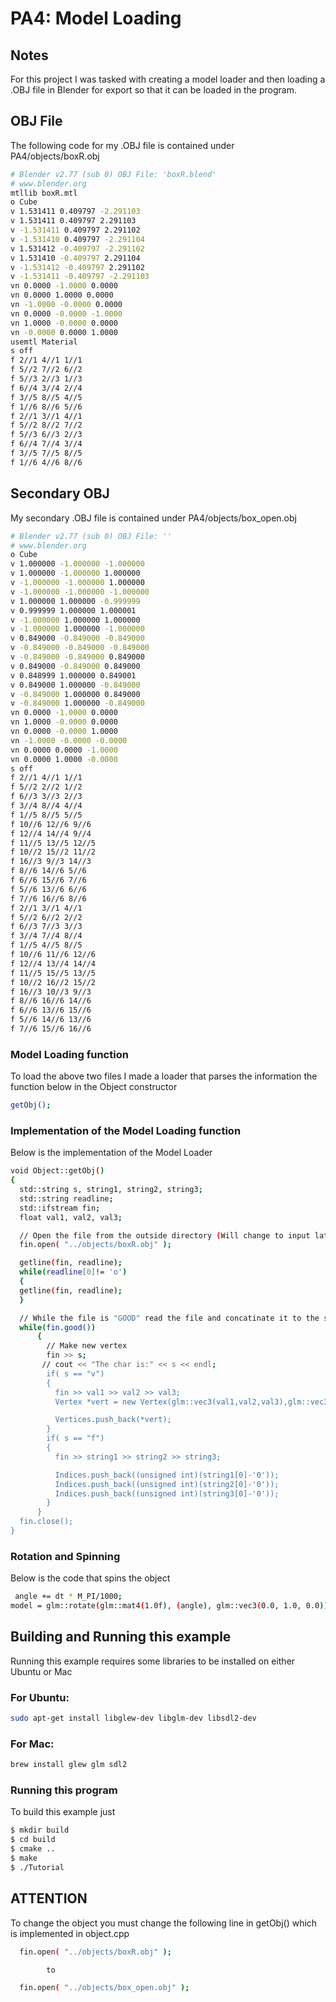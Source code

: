 # PA4: Model Loading

## Notes
For this project I was tasked with creating a model loader and then loading a .OBJ file in Blender for export so that it can be loaded in the program. 


## OBJ File
The following code for my .OBJ file is contained under PA4/objects/boxR.obj
```bash
# Blender v2.77 (sub 0) OBJ File: 'boxR.blend'
# www.blender.org
mtllib boxR.mtl
o Cube
v 1.531411 0.409797 -2.291103
v 1.531411 0.409797 2.291103
v -1.531411 0.409797 2.291102
v -1.531410 0.409797 -2.291104
v 1.531412 -0.409797 -2.291102
v 1.531410 -0.409797 2.291104
v -1.531412 -0.409797 2.291102
v -1.531411 -0.409797 -2.291103
vn 0.0000 -1.0000 0.0000
vn 0.0000 1.0000 0.0000
vn -1.0000 -0.0000 0.0000
vn 0.0000 -0.0000 -1.0000
vn 1.0000 -0.0000 0.0000
vn -0.0000 0.0000 1.0000
usemtl Material
s off
f 2//1 4//1 1//1
f 5//2 7//2 6//2
f 5//3 2//3 1//3
f 6//4 3//4 2//4
f 3//5 8//5 4//5
f 1//6 8//6 5//6
f 2//1 3//1 4//1
f 5//2 8//2 7//2
f 5//3 6//3 2//3
f 6//4 7//4 3//4
f 3//5 7//5 8//5
f 1//6 4//6 8//6
```

## Secondary OBJ
My secondary .OBJ file is contained under PA4/objects/box_open.obj
```bash
# Blender v2.77 (sub 0) OBJ File: ''
# www.blender.org
o Cube
v 1.000000 -1.000000 -1.000000
v 1.000000 -1.000000 1.000000
v -1.000000 -1.000000 1.000000
v -1.000000 -1.000000 -1.000000
v 1.000000 1.000000 -0.999999
v 0.999999 1.000000 1.000001
v -1.000000 1.000000 1.000000
v -1.000000 1.000000 -1.000000
v 0.849000 -0.849000 -0.849000
v -0.849000 -0.849000 -0.849000
v -0.849000 -0.849000 0.849000
v 0.849000 -0.849000 0.849000
v 0.848999 1.000000 0.849001
v 0.849000 1.000000 -0.849000
v -0.849000 1.000000 0.849000
v -0.849000 1.000000 -0.849000
vn 0.0000 -1.0000 0.0000
vn 1.0000 -0.0000 0.0000
vn 0.0000 -0.0000 1.0000
vn -1.0000 -0.0000 -0.0000
vn 0.0000 0.0000 -1.0000
vn 0.0000 1.0000 -0.0000
s off
f 2//1 4//1 1//1
f 5//2 2//2 1//2
f 6//3 3//3 2//3
f 3//4 8//4 4//4
f 1//5 8//5 5//5
f 10//6 12//6 9//6
f 12//4 14//4 9//4
f 11//5 13//5 12//5
f 10//2 15//2 11//2
f 16//3 9//3 14//3
f 8//6 14//6 5//6
f 6//6 15//6 7//6
f 5//6 13//6 6//6
f 7//6 16//6 8//6
f 2//1 3//1 4//1
f 5//2 6//2 2//2
f 6//3 7//3 3//3
f 3//4 7//4 8//4
f 1//5 4//5 8//5
f 10//6 11//6 12//6
f 12//4 13//4 14//4
f 11//5 15//5 13//5
f 10//2 16//2 15//2
f 16//3 10//3 9//3
f 8//6 16//6 14//6
f 6//6 13//6 15//6
f 5//6 14//6 13//6
f 7//6 15//6 16//6

```

### Model Loading function
To load the above two files I made a loader that parses the information the function below in the Object constructor
```bash
getObj();
```

### Implementation of the Model Loading function
Below is the implementation of the Model Loader
```bash
void Object::getObj()
{
  std::string s, string1, string2, string3;
  std::string readline;
  std::ifstream fin;
  float val1, val2, val3;

  // Open the file from the outside directory (Will change to input later)
  fin.open( "../objects/boxR.obj" );

  getline(fin, readline);
  while(readline[0]!= 'o')
  {
  getline(fin, readline);
  }

  // While the file is "GOOD" read the file and concatinate it to the string
  while(fin.good())
      {
        // Make new vertex
        fin >> s;
       // cout << "The char is:" << s << endl;
        if( s == "v")
        {
          fin >> val1 >> val2 >> val3;
          Vertex *vert = new Vertex(glm::vec3(val1,val2,val3),glm::vec3(1.0f,0.0f,0.0f));

          Vertices.push_back(*vert);
        }
        if( s == "f")
        {
          fin >> string1 >> string2 >> string3;

          Indices.push_back((unsigned int)(string1[0]-'0'));
          Indices.push_back((unsigned int)(string2[0]-'0'));
          Indices.push_back((unsigned int)(string3[0]-'0'));
        }
      }
  fin.close();
}
```

### Rotation and Spinning
Below is the code that spins the object 
```bash
 angle += dt * M_PI/1000;
model = glm::rotate(glm::mat4(1.0f), (angle), glm::vec3(0.0, 1.0, 0.0));

```

## Building and Running this example
Running this example requires some libraries to be installed on either Ubuntu or Mac 

### For Ubuntu:
```bash
sudo apt-get install libglew-dev libglm-dev libsdl2-dev
```

### For Mac:
```bash
brew install glew glm sdl2
```

### Running this program
To build this example just
```bash
$ mkdir build
$ cd build
$ cmake ..
$ make
$ ./Tutorial
```

## ATTENTION
To change the object you must change the following line in getObj() which is implemented in object.cpp
```bash
  fin.open( "../objects/boxR.obj" );

  		to

  fin.open( "../objects/box_open.obj" );
```



